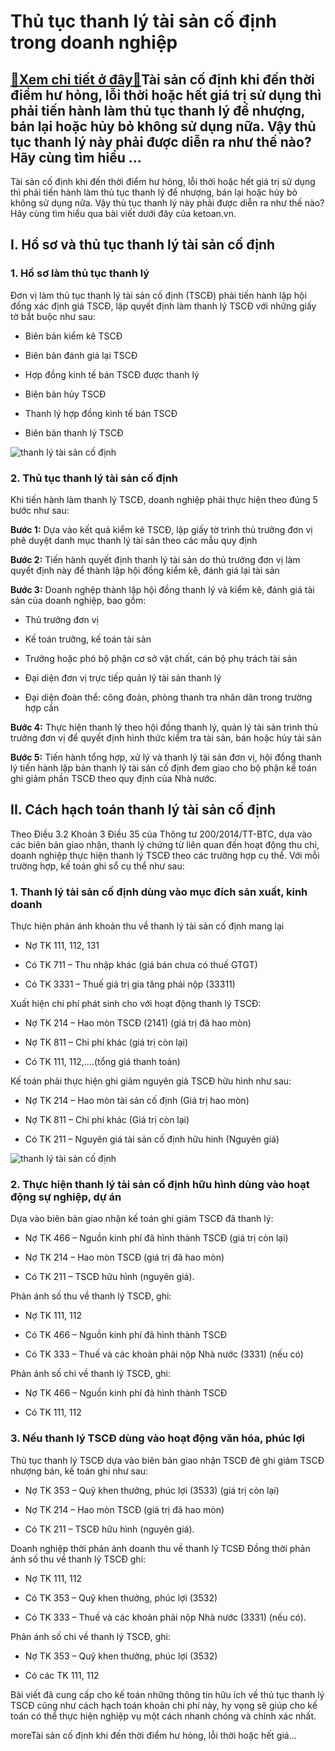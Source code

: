 Thủ tục thanh lý tài sản cố định trong doanh nghiệp
===================================================

[:gift:Xem chi tiết ở đây:gift:](https://hddtvn.com/thu-tuc-thanh-ly-tai-san-co-dinh-trong-doanh-nghiep/)Tài sản cố định khi đến thời điểm hư hỏng, lỗi thời hoặc hết giá trị sử dụng thì phải tiến hành làm thủ tục thanh lý để nhượng, bán lại hoặc hủy bỏ không sử dụng nữa. Vậy thủ tục thanh lý này phải được diễn ra như thế nào? Hãy cùng tìm hiểu …
--------------------------------------------------------------------------------------------------------------------------------------------------------------------------------------------------------------------------------------------------

Tài sản cố định khi đến thời điểm hư hỏng, lỗi thời hoặc hết giá trị sử dụng thì phải tiến hành làm thủ tục thanh lý để nhượng, bán lại hoặc hủy bỏ không sử dụng nữa. Vậy thủ tục thanh lý này phải được diễn ra như thế nào? Hãy cùng tìm hiểu qua bài viết dưới đây của ketoan.vn.


I. Hồ sơ và thủ tục thanh lý tài sản cố định
--------------------------------------------


### 1. Hồ sơ làm thủ tục thanh lý


Đơn vị làm thủ tục thanh lý tài sản cố định (TSCĐ) phải tiến hành lập hội đồng xác định giá TSCĐ, lập quyết định làm thanh lý TSCĐ với những giấy tờ bắt buộc như sau:




* Biên bản kiểm kê TSCĐ

* Biên bản đánh giá lại TSCĐ

* Hợp đồng kinh tế bán TSCĐ được thanh lý

* Biên bản hủy TSCĐ

* Thanh lý hợp đồng kinh tế bán TSCĐ

* Biên bản thanh lý TSCĐ



![thanh lý tài sản cố định ](https://hddtvn.com/wp-content/uploads/2021/01/044.jpg "thanh lý tài sản cố định ")


### 2. Thủ tục thanh lý tài sản cố định


Khi tiến hành làm thanh lý TSCĐ, doanh nghiệp phải thực hiện theo đúng 5 bước như sau:


**Bước 1:** Dựa vào kết quả kiểm kê TSCĐ, lập giấy tờ trình thủ trưởng đơn vị phê duyệt danh mục thanh lý tài sản theo các mẫu quy định


**Bước 2:** Tiến hành quyết định thanh lý tài sản do thủ trưởng đơn vị làm quyết định này để thành lập hội đồng kiểm kê, đánh giá lại tài sản


**Bước 3:** Doanh nghệp thành lập hội đồng thanh lý và kiểm kê, đánh giá tài sản của doanh nghiệp, bao gồm:




* Thủ trưởng đơn vị

* Kế toán trưởng, kế toán tài sản

* Trưởng hoặc phó bộ phận cơ sở vật chất, cán bộ phụ trách tài sản

* Đại diện đơn vị trực tiếp quản lý tài sản thanh lý

* Đại diện đoàn thể: công đoàn, phòng thanh tra nhân dân trong trường hợp cần



**Bước 4:** Thực hiện thanh lý theo hội đồng thanh lý, quản lý tài sản trình thủ trưởng đơn vị để quyết định hình thức kiểm tra tài sản, bán hoặc hủy tài sản


**Bước 5:** Tiến hành tổng hợp, xử lý và thanh lý tài sản đơn vị, hội đồng thanh lý tiến hành lập bản thanh lý tài sản cố định đem giao cho bộ phận kế toán ghi giảm phần TSCĐ theo quy định của Nhà nước.


II. Cách hạch toán thanh lý tài sản cố định
-------------------------------------------


Theo Điều 3.2 Khoản 3 Điều 35 của Thông tư 200/2014/TT-BTC, dựa vào các biên bản giao nhận, thanh lý chứng từ liên quan đến hoạt động thu chi, doanh nghiệp thực hiện thanh lý TSCĐ theo các trường hợp cụ thể. Với mỗi trường hợp, kế toán ghi sổ cụ thể như sau:


### 1. Thanh lý tài sản cố định dùng vào mục đích sản xuất, kinh doanh


Thực hiện phản ánh khoản thu về thanh lý tài sản cố định mang lại




* Nợ TK 111, 112, 131

* Có TK 711 – Thu nhập khác (giá bán chưa có thuế GTGT)

* Có TK 3331 – Thuế giá trị gia tăng phải nộp (33311)



Xuất hiện chi phí phát sinh cho với hoạt động thanh lý TSCĐ:




* Nợ TK 214 – Hao mòn TSCĐ (2141) (giá trị đã hao mòn)

* Nợ TK 811 – Chi phí khác (giá trị còn lại)

* Có TK 111, 112,….(tổng giá thanh toán)



Kế toán phải thực hiện ghi giảm nguyên giá TSCĐ hữu hình như sau:




* Nợ TK 214 – Hao mòn tài sản cố định (Giá trị hao mòn)

* Nợ TK 811 – Chi phí khác (Giá trị còn lại)

* Có TK 211 – Nguyên giá tài sản cố định hữu hình (Nguyên giá)



![thanh lý tài sản cố định ](https://hddtvn.com/wp-content/uploads/2021/01/Liquidating-Assets-You-No-Longer-Use.jpg "thanh lý tài sản cố định ")


### 2. Thực hiện thanh lý tài sản cố định hữu hình dùng vào hoạt động sự nghiệp, dự án


Dựa vào biên bản giao nhận kế toán ghi giảm TSCĐ đã thanh lý:




* Nợ TK 466 – Nguồn kinh phí đã hình thành TSCĐ (giá trị còn lại)

* Nợ TK 214 – Hao mòn TSCĐ (giá trị đã hao mòn)

* Có TK 211 – TSCĐ hữu hình (nguyên giá).



Phản ánh số thu về thanh lý TSCĐ, ghi:




* Nợ TK 111, 112

* Có TK 466 – Nguồn kinh phí đã hình thành TSCĐ

* Có TK 333 – Thuế và các khoản phải nộp Nhà nước (3331) (nếu có)



Phản ánh số chi về thanh lý TSCĐ, ghi:




* Nợ TK 466 – Nguồn kinh phí đã hình thành TSCĐ

* Có TK 111, 112



### 3. Nếu thanh lý TSCĐ dùng vào hoạt động văn hóa, phúc lợi


Thủ tục thanh lý TSCĐ dựa vào biên bản giao nhận TSCĐ đê ghi giảm TSCĐ nhượng bán, kế toán ghi như sau:




* Nợ TK 353 – Quỹ khen thưởng, phúc lợi (3533) (giá trị còn lại)

* Nợ TK 214 – Hao mòn TSCĐ (giá trị đã hao mòn)

* Có TK 211 – TSCĐ hữu hình (nguyên giá).



Doanh nghiệp thời phản ánh doanh thu về thanh lý TCSĐ Đồng thời phản ánh số thu về thanh lý TSCĐ ghi:




* Nợ TK 111, 112

* Có TK 353 – Quỹ khen thưởng, phúc lợi (3532)

* Có TK 333 – Thuế và các khoản phải nộp Nhà nước (3331) (nếu có).



Phản ánh số chi về thanh lý TSCĐ, ghi:




* Nợ TK 353 – Quỹ khen thưởng, phúc lợi (3532)

* Có các TK 111, 112



Bài viết đã cung cấp cho kế toán những thông tin hữu ích về thủ tục thanh lý TSCĐ cũng như cách hạch toán khoản chi phí này, hy vọng sẽ giúp cho kế toán có thể thực hiện nghiệp vụ một cách nhanh chóng và chính xác nhất.



moreTài sản cố định khi đến thời điểm hư hỏng, lỗi thời hoặc hết giá…

